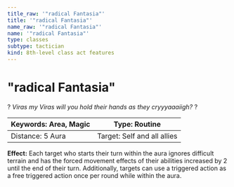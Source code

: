 ```yaml
---
title_raw: '"radical Fantasia"'
title: '"radical Fantasia"'
name_raw: '"radical Fantasia"'
name: '"radical Fantasia"'
type: classes
subtype: tactician
kind: 8th-level class act features
---
```


# "radical Fantasia"

? *Viras my Viras will you hold their hands as they cryyyaaaiigh?* ?

| Keywords: Area, Magic | Type: Routine               |
| --------------------- | --------------------------- |
| Distance: 5 Aura      | Target: Self and all allies |

**Effect:** Each target who starts their turn within the aura ignores difficult terrain and has the forced movement effects of their abilities increased by 2 until the end of their turn. Additionally, targets can use a triggered action as a free triggered action once per round while within the aura.
